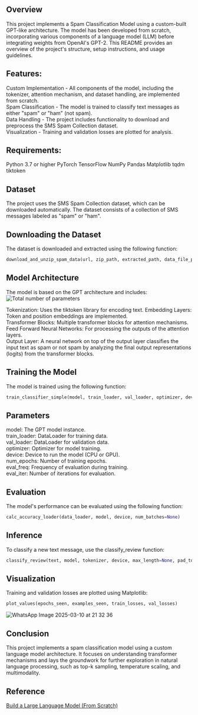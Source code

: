 ## Overview
This project implements a Spam Classification Model using a custom-built GPT-like architecture. 
The model has been developed from scratch, incorporating various components of a language model (LLM) before integrating weights from OpenAI's GPT-2. 
This README provides an overview of the project's structure, setup instructions, and usage guidelines.

## Features:
Custom Implementation - All components of the model, including the tokenizer, attention mechanism, and dataset handling, are implemented from scratch.<br>
Spam Classification - The model is trained to classify text messages as either "spam" or "ham" (not spam).<br>
Data Handling - The project includes functionality to download and preprocess the SMS Spam Collection dataset.<br>
Visualization - Training and validation losses are plotted for analysis.<br>

## Requirements:
Python 3.7 or higher
PyTorch
TensorFlow
NumPy
Pandas
Matplotlib
tqdm
tiktoken

## Dataset
The project uses the SMS Spam Collection dataset, which can be downloaded automatically. 
The dataset consists of a collection of SMS messages labeled as "spam" or "ham".

## Downloading the Dataset
The dataset is downloaded and extracted using the following function:
```python
download_and_unzip_spam_data(url, zip_path, extracted_path, data_file_path)
```

## Model Architecture
The model is based on the GPT architecture and includes:
![Total number of parameters](https://github.com/user-attachments/assets/b19af62b-82c1-434e-9afe-a2cd107f0c04)

Tokenization: Uses the tiktoken library for encoding text.
Embedding Layers: Token and position embeddings are implemented.<br>
Transformer Blocks: Multiple transformer blocks for attention mechanisms.<br>
Feed Forward Neural Networks: For processing the outputs of the attention layers.<br>
Output Layer: A neural network on top of the output layer classifies the input text as spam or not spam by analyzing 
the final output representations (logits) from the transformer blocks.<br>

## Training the Model
The model is trained using the following function:
```python
train_classifier_simple(model, train_loader, val_loader, optimizer, device, num_epochs, eval_freq, eval_iter)
```

## Parameters
model: The GPT model instance.<br>
train_loader: DataLoader for training data.<br>
val_loader: DataLoader for validation data.<br>
optimizer: Optimizer for model training.<br>
device: Device to run the model (CPU or GPU).<br>
num_epochs: Number of training epochs.<br>
eval_freq: Frequency of evaluation during training.<br>
eval_iter: Number of iterations for evaluation.<br>

## Evaluation
The model's performance can be evaluated using the following function:
```python
calc_accuracy_loader(data_loader, model, device, num_batches=None)
```

## Inference
To classify a new text message, use the classify_review function:
```python
classify_review(text, model, tokenizer, device, max_length=None, pad_token_id=50256)
```

## Visualization
Training and validation losses are plotted using Matplotlib:
```python
plot_values(epochs_seen, examples_seen, train_losses, val_losses)
```
![WhatsApp Image 2025-03-10 at 21 32 36](https://github.com/user-attachments/assets/b4637b38-7c0f-4241-b388-8f4a25e85741)


## Conclusion
This project implements a spam classification model using a custom language model architecture. 
It focuses on understanding transformer mechanisms and lays the groundwork for further exploration in 
natural language processing, such as top-k sampling, temperature scaling, and multimodality.

## Reference
[Build a Large Language Model (From Scratch)]([https://sebastianraschka.com/books/](https://www.manning.com/books/build-a-large-language-model-from-scratch?utm_source=raschka&utm_medium=affiliate&utm_campaign=book_raschka_build_12_12_23&a_aid=raschka&a_bid=4c2437a0&chan=mm_website))
